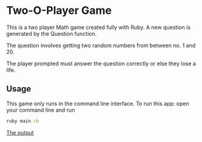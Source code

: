 # Two-O-Player Game

This is a two player Math game created fully with Ruby. A new question is generated by the Question function. 

The question involves getting two random numbers from between no. 1 and 20.

The player prompted must answer the question correctly or else they lose a life.

## Usage

This game only runs in the command line interface. To run this app: open your command line and run 

```ruby
ruby main.rb
```

[The output](https://github.com/Rofiat369/Two-0-Player/blob/master/docs/game.png)